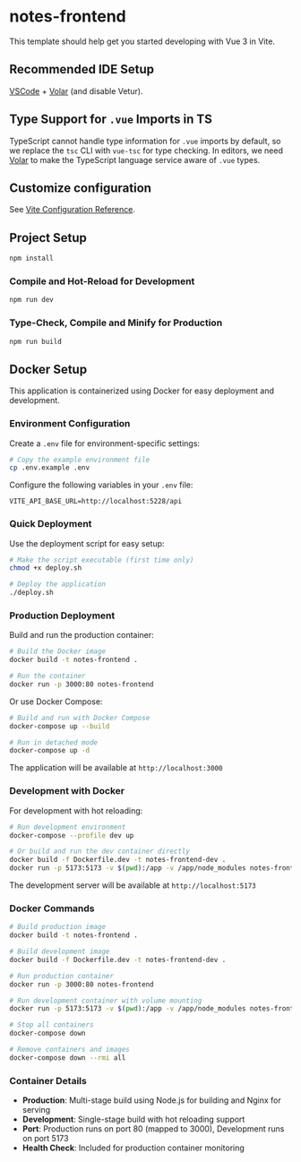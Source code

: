 # notes-frontend

This template should help get you started developing with Vue 3 in Vite.

## Recommended IDE Setup

[VSCode](https://code.visualstudio.com/) + [Volar](https://marketplace.visualstudio.com/items?itemName=Vue.volar) (and disable Vetur).

## Type Support for `.vue` Imports in TS

TypeScript cannot handle type information for `.vue` imports by default, so we replace the `tsc` CLI with `vue-tsc` for type checking. In editors, we need [Volar](https://marketplace.visualstudio.com/items?itemName=Vue.volar) to make the TypeScript language service aware of `.vue` types.

## Customize configuration

See [Vite Configuration Reference](https://vite.dev/config/).

## Project Setup

```sh
npm install
```

### Compile and Hot-Reload for Development

```sh
npm run dev
```

### Type-Check, Compile and Minify for Production

```sh
npm run build
```

## Docker Setup

This application is containerized using Docker for easy deployment and development.

### Environment Configuration

Create a `.env` file for environment-specific settings:

```sh
# Copy the example environment file
cp .env.example .env
```

Configure the following variables in your `.env` file:

```env
VITE_API_BASE_URL=http://localhost:5228/api
```

### Quick Deployment

Use the deployment script for easy setup:

```sh
# Make the script executable (first time only)
chmod +x deploy.sh

# Deploy the application
./deploy.sh
```

### Production Deployment

Build and run the production container:

```sh
# Build the Docker image
docker build -t notes-frontend .

# Run the container
docker run -p 3000:80 notes-frontend
```

Or use Docker Compose:

```sh
# Build and run with Docker Compose
docker-compose up --build

# Run in detached mode
docker-compose up -d
```

The application will be available at `http://localhost:3000`

### Development with Docker

For development with hot reloading:

```sh
# Run development environment
docker-compose --profile dev up

# Or build and run the dev container directly
docker build -f Dockerfile.dev -t notes-frontend-dev .
docker run -p 5173:5173 -v $(pwd):/app -v /app/node_modules notes-frontend-dev
```

The development server will be available at `http://localhost:5173`

### Docker Commands

```sh
# Build production image
docker build -t notes-frontend .

# Build development image
docker build -f Dockerfile.dev -t notes-frontend-dev .

# Run production container
docker run -p 3000:80 notes-frontend

# Run development container with volume mounting
docker run -p 5173:5173 -v $(pwd):/app -v /app/node_modules notes-frontend-dev

# Stop all containers
docker-compose down

# Remove containers and images
docker-compose down --rmi all
```

### Container Details

- **Production**: Multi-stage build using Node.js for building and Nginx for serving
- **Development**: Single-stage build with hot reloading support
- **Port**: Production runs on port 80 (mapped to 3000), Development runs on port 5173
- **Health Check**: Included for production container monitoring
